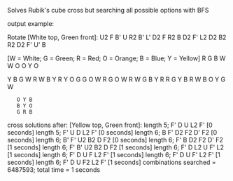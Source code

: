 Solves Rubik's cube cross but searching all possible options with BFS

output example:


Rotate [White top, Green front]: U2 F B' U R2 B' L' D2 F R2 B D2 F' L2 D2 B2 R2 D2 F' U' B

[W = White; G = Green; R = Red; O = Orange; B = Blue; Y = Yellow]
       R G B
       W W O
       O Y O

Y B G  W R W  B Y R  Y O G
G O W  R G O  W R W  G B Y
R R G  Y B R  W B O  Y G W

       O Y B
       B Y O
       G R B


cross solutions after: [Yellow top, Green front]:
   length 5; F' D U L2 F' [0 seconds]
   length 5; F' U D L2 F' [0 seconds]
   length 6; B F' D2 F2 D' F2 [0 seconds]
   length 6; B' F' U2 B2 D F2 [0 seconds]
   length 6; F' B D2 F2 D' F2 [1 seconds]
   length 6; F' B' U2 B2 D F2 [1 seconds]
   length 6; F' D L2 U F' L2 [1 seconds]
   length 6; F' D U F L2 F' [1 seconds]
   length 6; F' D U F' L2 F' [1 seconds]
   length 6; F' D U F2 L2 F' [1 seconds]
combinations searched = 6487593; total time = 1 seconds

